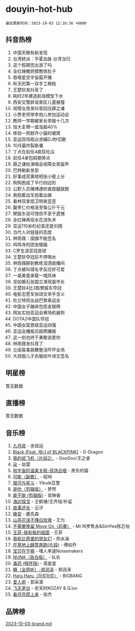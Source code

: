 # douyin-hot-hub

`最后更新时间：2023-10-03 12:16:36 +0800`

## 抖音热榜

1. 中国天眼有新发现
1. 台湾统派：华夏血脉 台湾当归
1. 这个假期您出游了吗
1. 全红婵撒娇摸教练肚子
1. 吞噬星空宇宙篇开播
1. 秋天的第一双手工棉拖
1. 王楚钦发抖音了
1. 耗时2年建造航母模型下水
1. 西安交警辟谣景区儿童被撞
1. 视障女孩发抖音回应薛之谦
1. 小贾老师带李炮儿参加运动会
1. 教师一学期被家长举报十几次
1. 恒大复牌一度涨超40%
1. 体验一把掀开小猫的被窝
1. 亚运现场观众求婚DJ秒切歌
1. 10月最炸裂新番
1. 丁点在前任4疯狂吃瓜
1. 前任4承包假期笑点
1. 薛之谦给演唱会视障女孩留声
1. 巴特勒新发型
1. 好事成双黄晓明张小斐上分
1. 狗狗困成了平行四边形
1. 公职人员赌博遇检查拔腿就跑
1. 我抱着出生抱着出嫁
1. 看林双拿捏卫明爽歪歪
1. 酸枣仁价格涨至每公斤千元
1. 樊振东说可惜但不至于遗憾
1. 全红婵再现水花消失术
1. 亚运110米栏纪录还是刘翔
1. 当代人对娃娃的态度
1. 林雨薇：国旗不能签名
1. 鸡鸣寺的团宠橘猫
1. C罗生涯亚冠首球
1. 王楚钦夺冠后不停喝水
1. 林雨薇聊到教练泪洒直播间
1. 丁点被叫错名字反应好可爱
1. 一桌美食承载一城风味
1. 坚如磐石张国立演双面市长
1. 王楚钦4比3胜樊振东夺冠
1. 电影志愿军张颂文举手含义
1. 杜兰特将出战巴黎奥运会
1. 中国女子蹦床包揽金银牌
1. 网友实拍亚运会赛场机器狗
1. DOTA2中国队夺冠
1. 中国女篮晋级亚运四强
1. 亚运会播报员超燃播报
1. 这一刻也终于勇敢说爱你
1. 林雨薇发抖音了
1. 兰闺喜事跳舞整活吓坏全场
1. 大叔脱儿子衣服给叶诗文签名

## 明星榜

暂无数据

## 直播榜

暂无数据

## 音乐榜

1. [九月底](https://sf3-cdn-tos.douyinstatic.com/obj/tos-cn-ve-2774/oMfewG4PDTFhF8iz3OGQ7ABH5i6fCgnMaoCbzZ) - 余佳运
1. [Black (Feat. 제니 of BLACKPINK)](https://sf3-cdn-tos.douyinstatic.com/obj/tos-cn-ve-2774/2eb92e2debbe4fe0a552bc099aef7f28) - G-Dragon
1. [我的纸飞机（片段2）](https://sf3-cdn-tos.douyinstatic.com/obj/tos-cn-ve-2774/oM2ZrKcg2CD5AeRB2gkeXOFB1IxAGJdZPazYHf) - GooGoo/王之睿
1. [朵](https://sf3-cdn-tos.douyinstatic.com/obj/tos-cn-ve-2774/932f5bdfcd7c47b880525e92ab8a4999) - 赵雷
1. [和宇宙的温柔关联-现场合唱](https://sf6-cdn-tos.douyinstatic.com/obj/tos-cn-ve-2774/o0hONGDYQBgk0e5bqDeQOonVmncA6tC2nBwZLT) - 房东的猫
1. [可能（副歌）](https://sf3-cdn-tos.douyinstatic.com/obj/tos-cn-ve-2774/cde1731888894259b333569393c2fb51) - 程响
1. [银河与星斗](https://sf6-cdn-tos.douyinstatic.com/obj/tos-cn-ve-2774/3cc0bf5f0ef140f7b6743a631bcf3c58) - Yihuik苡慧
1. [是你（剪辑版）](https://sf3-cdn-tos.douyinstatic.com/obj/tos-cn-ve-2774/46019dae783c4c969944217fe1cfafc4) - 梦然
1. [能不能 (剪辑版)](https://sf3-cdn-tos.douyinstatic.com/obj/tos-cn-ve-2774/fc4a6c45b4a34277ba4088e1d7fdff98) - 吴映香
1. [海边探戈](https://sf6-cdn-tos.douyinstatic.com/obj/tos-cn-ve-2774/os9gE0VQCGqt6VQkZDyBBYvfSDY0QFe3vVmubn) - 王鹤棣/王齐铭/朴鲨
1. [故事还长](https://sf6-cdn-tos.douyinstatic.com/obj/tos-cn-ve-2774/30a26758c8594f0ab81ac675c33ee2c5) - 云汐
1. [晚安](https://sf3-cdn-tos.douyinstatic.com/obj/tos-cn-ve-2774/a724c5e224464218839820f4e4fd632f) - 鹿先森
1. [山茶花读不懂白玫瑰](https://sf3-cdn-tos.douyinstatic.com/obj/tos-cn-ve-2774/osfn8B7DktrRHEPJgPCfDbw7QDQEkwC16BxZg9) - 王为
1. [不需要挽留 Move On（前奏）](https://sf3-cdn-tos.douyinstatic.com/obj/tos-cn-ve-2774/ooCBhgCCkF4nExzQL9WZSUbitfA8IsDkgQIYhe) - Mr.16罗隽永&SimYee陈芯怡
1. [王菲-我和我的祖国](https://sf3-cdn-tos.douyinstatic.com/obj/tos-cn-ve-2774/3ef0f373017541e18566595c96123cab) - 王菲
1. [我和比奇堡的朋友们](https://sf6-cdn-tos.douyinstatic.com/obj/tos-cn-ve-2774/f0505db981ea4a6d91453a15924a82aa) - 热水澡
1. [在草地上肆意奔跑(片段)](https://sf6-cdn-tos.douyinstatic.com/obj/tos-cn-ve-2774/8831d494742f45dabdfa8adb8b817259) - 傅如乔
1. [宝贝在干嘛](https://sf3-cdn-tos.douyinstatic.com/obj/tos-cn-ve-2774/okW4hBCfJI5B2ZEgTCtikhMW7IafzNrBQIYkpJ) - 嘿人李逵Noisemakers
1. [NUNA（告白版）](https://sf3-cdn-tos.douyinstatic.com/obj/tos-cn-ve-2774/a65828cbd8ce41a78a430a58b49f4feb) - 队长
1. [毒药 (释怀版)](https://sf6-cdn-tos.douyinstatic.com/obj/tos-cn-ve-2774/oYILMEAzspdZBIzy4frJNB8ZHPHWAhiwowd4Ad) - 周星星
1. [瞬（全网听）-郑润泽](https://sf6-cdn-tos.douyinstatic.com/obj/tos-cn-ve-2774/o4Vb9eJZClCZTnRQYy0BRSeHGrDtrkrQgIBvQt) - 郑润泽
1. [Haru Haru（하루하루）](https://sf3-cdn-tos.douyinstatic.com/obj/tos-cn-ve-2774/940c04aa98154ee7bdbaaa2ad9f28aec) - BIGBANG
1. [爱人呢](https://sf6-cdn-tos.douyinstatic.com/obj/tos-cn-ve-2774/2041dc10f3c442f1992b439a00eaf2ba) - 郭采潔
1. [飞天茅台](https://sf6-cdn-tos.douyinstatic.com/obj/tos-cn-ve-2774/o4GhTV5kIuMWmC2Ai1WzNglssgBfQaqQCSLxUU) - 俞天时KOZAY & Q.luv
1. [看月亮爬上来](https://sf3-cdn-tos.douyinstatic.com/obj/tos-cn-ve-2774/356c324112764016b25295e535f2daf0) - 张杰

## 品牌榜

[2023-10-03-brand.md](2023-10-03-brand.md)
